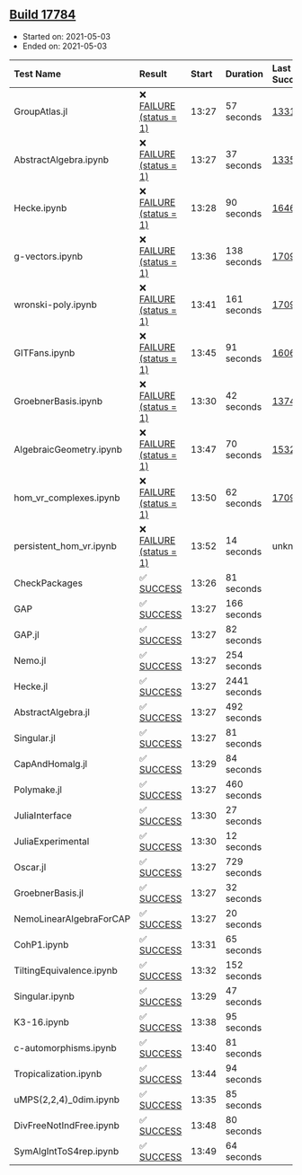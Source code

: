 ## [Build 17784](https://oscarci.mathematik.uni-kl.de/job/oscar/17784/)

* Started on: 2021-05-03
* Ended on: 2021-05-03

| Test Name    | Result | Start | Duration | Last Success | First Failure |
|:-------------|:-------|:------|:---------|:-------------|:--------------|
| GroupAtlas.jl | ❌ [FAILURE (status = 1)](https://oscarci.mathematik.uni-kl.de/job/oscar/17784/artifact/logs/build-17784/GroupAtlas.jl.log) | 13:27 | 57 seconds | [13311](https://oscarci.mathematik.uni-kl.de/job/oscar/13311/) | [13312](https://oscarci.mathematik.uni-kl.de/job/oscar/13312/) |
| AbstractAlgebra.ipynb | ❌ [FAILURE (status = 1)](https://oscarci.mathematik.uni-kl.de/job/oscar/17784/artifact/logs/build-17784/AbstractAlgebra.ipynb.log) | 13:27 | 37 seconds | [13355](https://oscarci.mathematik.uni-kl.de/job/oscar/13355/) | [13356](https://oscarci.mathematik.uni-kl.de/job/oscar/13356/) |
| Hecke.ipynb | ❌ [FAILURE (status = 1)](https://oscarci.mathematik.uni-kl.de/job/oscar/17784/artifact/logs/build-17784/Hecke.ipynb.log) | 13:28 | 90 seconds | [16463](https://oscarci.mathematik.uni-kl.de/job/oscar/16463/) | [16464](https://oscarci.mathematik.uni-kl.de/job/oscar/16464/) |
| g-vectors.ipynb | ❌ [FAILURE (status = 1)](https://oscarci.mathematik.uni-kl.de/job/oscar/17784/artifact/logs/build-17784/g-vectors.ipynb.log) | 13:36 | 138 seconds | [17099](https://oscarci.mathematik.uni-kl.de/job/oscar/17099/) | [17100](https://oscarci.mathematik.uni-kl.de/job/oscar/17100/) |
| wronski-poly.ipynb | ❌ [FAILURE (status = 1)](https://oscarci.mathematik.uni-kl.de/job/oscar/17784/artifact/logs/build-17784/wronski-poly.ipynb.log) | 13:41 | 161 seconds | [17098](https://oscarci.mathematik.uni-kl.de/job/oscar/17098/) | [17099](https://oscarci.mathematik.uni-kl.de/job/oscar/17099/) |
| GITFans.ipynb | ❌ [FAILURE (status = 1)](https://oscarci.mathematik.uni-kl.de/job/oscar/17784/artifact/logs/build-17784/GITFans.ipynb.log) | 13:45 | 91 seconds | [16068](https://oscarci.mathematik.uni-kl.de/job/oscar/16068/) | [16069](https://oscarci.mathematik.uni-kl.de/job/oscar/16069/) |
| GroebnerBasis.ipynb | ❌ [FAILURE (status = 1)](https://oscarci.mathematik.uni-kl.de/job/oscar/17784/artifact/logs/build-17784/GroebnerBasis.ipynb.log) | 13:30 | 42 seconds | [13748](https://oscarci.mathematik.uni-kl.de/job/oscar/13748/) | [13749](https://oscarci.mathematik.uni-kl.de/job/oscar/13749/) |
| AlgebraicGeometry.ipynb | ❌ [FAILURE (status = 1)](https://oscarci.mathematik.uni-kl.de/job/oscar/17784/artifact/logs/build-17784/AlgebraicGeometry.ipynb.log) | 13:47 | 70 seconds | [15322](https://oscarci.mathematik.uni-kl.de/job/oscar/15322/) | [15323](https://oscarci.mathematik.uni-kl.de/job/oscar/15323/) |
| hom_vr_complexes.ipynb | ❌ [FAILURE (status = 1)](https://oscarci.mathematik.uni-kl.de/job/oscar/17784/artifact/logs/build-17784/hom_vr_complexes.ipynb.log) | 13:50 | 62 seconds | [17099](https://oscarci.mathematik.uni-kl.de/job/oscar/17099/) | [17100](https://oscarci.mathematik.uni-kl.de/job/oscar/17100/) |
| persistent_hom_vr.ipynb | ❌ [FAILURE (status = 1)](https://oscarci.mathematik.uni-kl.de/job/oscar/17784/artifact/logs/build-17784/persistent_hom_vr.ipynb.log) | 13:52 | 14 seconds | unknown | unknown |
| CheckPackages | ✅ [SUCCESS](https://oscarci.mathematik.uni-kl.de/job/oscar/17784/artifact/logs/build-17784/CheckPackages.log) | 13:26 | 81 seconds |  |  |
| GAP | ✅ [SUCCESS](https://oscarci.mathematik.uni-kl.de/job/oscar/17784/artifact/logs/build-17784/GAP.log) | 13:27 | 166 seconds |  |  |
| GAP.jl | ✅ [SUCCESS](https://oscarci.mathematik.uni-kl.de/job/oscar/17784/artifact/logs/build-17784/GAP.jl.log) | 13:27 | 82 seconds |  |  |
| Nemo.jl | ✅ [SUCCESS](https://oscarci.mathematik.uni-kl.de/job/oscar/17784/artifact/logs/build-17784/Nemo.jl.log) | 13:27 | 254 seconds |  |  |
| Hecke.jl | ✅ [SUCCESS](https://oscarci.mathematik.uni-kl.de/job/oscar/17784/artifact/logs/build-17784/Hecke.jl.log) | 13:27 | 2441 seconds |  |  |
| AbstractAlgebra.jl | ✅ [SUCCESS](https://oscarci.mathematik.uni-kl.de/job/oscar/17784/artifact/logs/build-17784/AbstractAlgebra.jl.log) | 13:27 | 492 seconds |  |  |
| Singular.jl | ✅ [SUCCESS](https://oscarci.mathematik.uni-kl.de/job/oscar/17784/artifact/logs/build-17784/Singular.jl.log) | 13:27 | 81 seconds |  |  |
| CapAndHomalg.jl | ✅ [SUCCESS](https://oscarci.mathematik.uni-kl.de/job/oscar/17784/artifact/logs/build-17784/CapAndHomalg.jl.log) | 13:29 | 84 seconds |  |  |
| Polymake.jl | ✅ [SUCCESS](https://oscarci.mathematik.uni-kl.de/job/oscar/17784/artifact/logs/build-17784/Polymake.jl.log) | 13:27 | 460 seconds |  |  |
| JuliaInterface | ✅ [SUCCESS](https://oscarci.mathematik.uni-kl.de/job/oscar/17784/artifact/logs/build-17784/JuliaInterface.log) | 13:30 | 27 seconds |  |  |
| JuliaExperimental | ✅ [SUCCESS](https://oscarci.mathematik.uni-kl.de/job/oscar/17784/artifact/logs/build-17784/JuliaExperimental.log) | 13:30 | 12 seconds |  |  |
| Oscar.jl | ✅ [SUCCESS](https://oscarci.mathematik.uni-kl.de/job/oscar/17784/artifact/logs/build-17784/Oscar.jl.log) | 13:27 | 729 seconds |  |  |
| GroebnerBasis.jl | ✅ [SUCCESS](https://oscarci.mathematik.uni-kl.de/job/oscar/17784/artifact/logs/build-17784/GroebnerBasis.jl.log) | 13:27 | 32 seconds |  |  |
| NemoLinearAlgebraForCAP | ✅ [SUCCESS](https://oscarci.mathematik.uni-kl.de/job/oscar/17784/artifact/logs/build-17784/NemoLinearAlgebraForCAP.log) | 13:27 | 20 seconds |  |  |
| CohP1.ipynb | ✅ [SUCCESS](https://oscarci.mathematik.uni-kl.de/job/oscar/17784/artifact/logs/build-17784/CohP1.ipynb.log) | 13:31 | 65 seconds |  |  |
| TiltingEquivalence.ipynb | ✅ [SUCCESS](https://oscarci.mathematik.uni-kl.de/job/oscar/17784/artifact/logs/build-17784/TiltingEquivalence.ipynb.log) | 13:32 | 152 seconds |  |  |
| Singular.ipynb | ✅ [SUCCESS](https://oscarci.mathematik.uni-kl.de/job/oscar/17784/artifact/logs/build-17784/Singular.ipynb.log) | 13:29 | 47 seconds |  |  |
| K3-16.ipynb | ✅ [SUCCESS](https://oscarci.mathematik.uni-kl.de/job/oscar/17784/artifact/logs/build-17784/K3-16.ipynb.log) | 13:38 | 95 seconds |  |  |
| c-automorphisms.ipynb | ✅ [SUCCESS](https://oscarci.mathematik.uni-kl.de/job/oscar/17784/artifact/logs/build-17784/c-automorphisms.ipynb.log) | 13:40 | 81 seconds |  |  |
| Tropicalization.ipynb | ✅ [SUCCESS](https://oscarci.mathematik.uni-kl.de/job/oscar/17784/artifact/logs/build-17784/Tropicalization.ipynb.log) | 13:44 | 94 seconds |  |  |
| uMPS(2,2,4)_0dim.ipynb | ✅ [SUCCESS](https://oscarci.mathematik.uni-kl.de/job/oscar/17784/artifact/logs/build-17784/uMPS-2-2-4-_0dim.ipynb.log) | 13:35 | 85 seconds |  |  |
| DivFreeNotIndFree.ipynb | ✅ [SUCCESS](https://oscarci.mathematik.uni-kl.de/job/oscar/17784/artifact/logs/build-17784/DivFreeNotIndFree.ipynb.log) | 13:48 | 80 seconds |  |  |
| SymAlgIntToS4rep.ipynb | ✅ [SUCCESS](https://oscarci.mathematik.uni-kl.de/job/oscar/17784/artifact/logs/build-17784/SymAlgIntToS4rep.ipynb.log) | 13:49 | 64 seconds |  |  |
